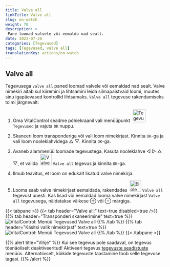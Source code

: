 ```yaml
---
title: Valve all
linkTitle: Valve all
slug: on-watch
weight: 70
description: >
 Pane loomad valvele või eemalda nad sealt.
date: 2023-07-26
categories: [Tegevused]
tags: [Tegevused, valve all]
translationKey: actions/on-watch
---
```


## Valve all

Tegevusega `valve all` paned loomad valvele või eemaldad nad sealt. Valve nimekiri aitab sul kiiremini ja lihtsamini leida silmapaistvaid loomi, muutes sinu igapäevased kontrollid lihtsamaks. `Valve all` tegevuse rakendamiseks toimi järgnevalt:

1. Oma VitalControl seadme põhiekraanil vali menüüpunkt &nbsp;<img src="/icons/actions.svg" width="40" align="bottom" alt="Tegevused" /> `Tegevused` ja vajuta `OK` nuppu.

2. Skaneeri loom transponderiga või vali loom nimekirjast. Kinnita `OK`-ga ja vali loom nooleklahvidega △ ▽. Kinnita `OK`-ga.

3. Avaneb alammenüü loomade tegevustega. Kasuta nooleklahve ◁ ▷ △ ▽, et valida &nbsp;<img src="/icons/actions/on-watch.svg" width="35" align="bottom" alt="Valve all" /> `Valve all` tegevus ja kinnita `OK`-ga.

4. Ilmub teavitus, et loom on edukalt lisatud valve nimekirja.

5. Looma saab valve nimekirjast eemaldada, rakendades &nbsp;<img src="/icons/actions/on-watch-minus.svg" width="35" align="bottom" alt="Ei ole valve all" />  `Valve all` tegevust uuesti. Kas lisad või eemaldad looma valve nimekirjast `Valve all` tegevusega, näidatakse väikese ⊕ või ⊖ märgiga.

{{< tabpane >}}
{{< tab header="Valve all:" text=true disabled=true />}}
{{% tab header="Transponderi skaneerimine" text=true %}}
![VitalControl: Menüü Tegevused Valve all](../images/onwatch-scan.png "Valve all")
{{% /tab %}}
{{% tab header="Käsitsi valik nimekirjast" text=true %}}
![VitalControl: Menüü Tegevused Valve all](../images/onwatch.png "Valve all")
{{% /tab %}}
{{< /tabpane >}}

{{% alert title="Vihje" %}}
Kui see tegevus pole saadaval, on tegevus tõenäoliselt deaktiveeritud! Aktiveeri tegevus [tegevuste seadistuste](../settings/) menüüs. Alternatiivselt, kõikide tegevuste taastamine toob selle tegevuse tagasi.
{{% /alert %}}
